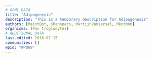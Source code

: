 ```yaml
---
# GPML DATA
title: "Adipogenesis"
description: "This is a temporary description for Adipogenesis"
authors: [MaintBot, Khanspers, MartijnVanIersel, Mkutmon]
organisms: [Pan troglodytes]
# ADDITIONAL DATA
last-edited: 2016-07-15
communities: []
wpid: "WP869"
---
```

